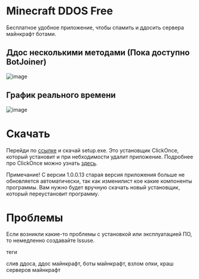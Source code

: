 # Minecraft DDOS Free

Бесплатное удобное приложение, чтобы спамить и ддосить сервера майнкрафт ботами.

## Ддос несколькими методами (Пока доступно BotJoiner)

![image](https://user-images.githubusercontent.com/93156853/216658594-945b9351-86ee-4245-b903-fcdb97180e3d.png)


## График реального времени
![image](https://user-images.githubusercontent.com/93156853/216661121-97959e39-4c38-4c4f-8310-847481b84656.png)

# Скачать

Перейди по [ссылке](https://github.com/Titlehhhh/Minecraft-DDOS-Free/releases/tag/Main) и скачай setup.exe. Это установщик ClickOnce, который установит и при небходимости удалит приложение. Подробнее про ClickOnce можно узнать [здесь](https://learn.microsoft.com/ru-ru/visualstudio/deployment/clickonce-security-and-deployment?view=vs-2022).

Примечание! С версии 1.0.0.13 старая версия приложения больше не обновляется автоматически, так как изменилист кое какие компоненты программы. Вам нужно будет вручную скачать новый установщик, который переустановит программу.

# Проблемы

Если возникли какие-то проблемы с установкой или эксплуатацией ПО, то немедленно создавайте Issuse.

теги

слив ддоса, ддос майнкрафт, боты майнкрафт, взлом опки, краш серверов майнкрафт
